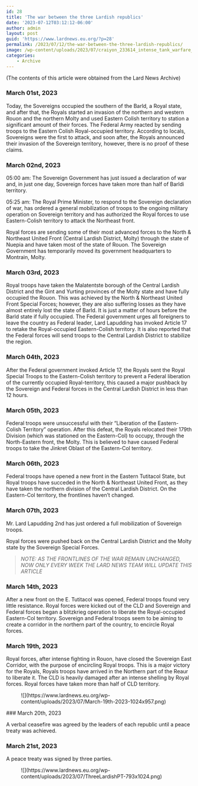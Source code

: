 ```yaml
---
id: 28
title: 'The war between the three Lardish republics'
date: '2023-07-12T03:12:12-06:00'
author: admin
layout: post
guid: 'https://www.lardnews.eu.org/?p=28'
permalink: /2023/07/12/the-war-between-the-three-lardish-republics/
image: /wp-content/uploads/2023/07/craiyon_233614_intense_tank_warfare_amidst_a_devastated_urban_landscape.png
categories:
    - Archive
---
```


(The contents of this article were obtained from the Lard News Archive)

### March 01st, 2023

Today, the Sovereigns occupied the southern of the Barld, a Royal state, and after that, the Royals started an invasion of the northern and western Rouon and the northern Molty and used Eastern Colish territory to station a significant amount of their forces. The Federal Army reacted by sending troops to the Eastern Colish Royal-occupied territory. According to locals, Sovereigns were the first to attack, and soon after, the Royals announced their invasion of the Sovereign territory, however, there is no proof of these claims.

### March 02nd, 2023

05:00 am: The Sovereign Government has just issued a declaration of war and, in just one day, Sovereign forces have taken more than half of Barldi territory.

05:25 am: The Royal Prime Minister, to respond to the Sovereign declaration of war, has ordered a general mobilization of troops to the ongoing military operation on Sovereign territory and has authorized the Royal forces to use Eastern-Colish territory to attack the Northeast front.

Royal forces are sending some of their most advanced forces to the North &amp; Northeast United Front (Central Lardish District, Molty) through the state of Nuepia and have taken most of the state of Rouon. The Sovereign Government has temporarily moved its government headquarters to Montrain, Molty.

### March 03rd, 2023

Royal troops have taken the Malatentste borough of the Central Lardish District and the Gint and Yurting provinces of the Molty state and have fully occupied the Rouon. This was achieved by the North &amp; Northeast United Front Special Forces; however, they are also suffering losses as they have almost entirely lost the state of Barld. It is just a matter of hours before the Barld state if fully occupied. The Federal government urges all foreigners to leave the country as Federal leader, Lard Lapudding has invoked Article 17 to retake the Royal-occupied Eastern-Colish territory. It is also reported that the Federal forces will send troops to the Central Lardish District to stabilize the region.

### March 04th, 2023

After the Federal government invoked Article 17, the Royals sent the Royal Special Troops to the Eastern-Colish territory to prevent a Federal liberation of the currently occupied Royal-territory, this caused a major pushback by the Sovereign and Federal forces in the Central Lardish District in less than 12 hours.

### March 05th, 2023

Federal troops were unsuccessful with their “Liberation of the Eastern-Colish Territory” operation. After this defeat, the Royals relocated their 179th Division (which was stationed on the Eastern-Col) to occupy, through the North-Eastern front, the Molty. This is believed to have caused Federal troops to take the Jinkret Oblast of the Eastern-Col territory.

### March 06th, 2023

Federal troops have opened a new front in the Eastern Tutitacol State, but Royal troops have succeded in the North &amp; Northeast United Front, as they have taken the northern division of the Central Lardish District. On the Eastern-Col territory, the frontlines haven’t changed.

### March 07th, 2023

Mr. Lard Lapudding 2nd has just ordered a full mobilization of Sovereign troops.

Royal forces were pushed back on the Central Lardish District and the Molty state by the Sovereign Special Forces.

> <cite>NOTE: AS THE FRONTLINES OF THE WAR REMAIN UNCHANGED, NOW ONLY EVERY WEEK THE LARD NEWS TEAM WILL UPDATE THIS ARTICLE</cite>

### March 14th, 2023

After a new front on the E. Tutitacol was opened, Federal troops found very little resistance. Royal forces were kicked out of the CLD and Sovereign and Federal forces began a blitzkrieg operation to liberate the Royal-occupied Eastern-Col territory. Sovereign and Federal troops seem to be aiming to create a corridor in the northern part of the country, to encircle Royal forces.

### March 19th, 2023

Royal forces, after intense fighting in Rouon, have closed the Sovereign East Corridor, with the purpose of encircling Royal troops. This is a major victory for the Royals, Royals troops have arrived in the Northern part of the Reaur to liberate it. The CLD is heavily damaged after an intense shelling by Royal forces. Royal forces have taken more than half of CLD territory.

 <figure class="wp-block-image size-large is-resized">![](https://www.lardnews.eu.org/wp-content/uploads/2023/07/March-19th-2023-1024x957.png)</figure>### March 20th, 2023

A verbal ceasefire was agreed by the leaders of each republic until a peace treaty was achieved.

### March 21st, 2023

A peace treaty was signed by three parties.

 <figure class="wp-block-image size-large is-resized">![](https://www.lardnews.eu.org/wp-content/uploads/2023/07/ThreeLardishPT-793x1024.png)</figure>